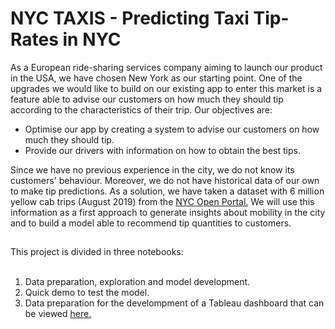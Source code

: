 # NYC TAXIS - Predicting Taxi Tip-Rates in NYC

As a European ride-sharing services company aiming to launch our product in the USA, we have chosen New York as our starting point. One of the upgrades we would like to build on our existing app to enter this market is a feature able to advise our customers on how much they should tip according to the characteristics of their trip. Our objectives are:

* Optimise our app by creating a system to advise our customers on how much they should tip.
* Provide our drivers with information on how to obtain the best tips.

Since we have no previous experience in the city, we do not know its customers' behaviour. Moreover, we do not have historical data of our own to make tip predictions. As a solution, we have taken a dataset with 6 million yellow cab trips (August 2019) from the <a href="https://www1.nyc.gov/site/tlc/about/tlc-trip-record-data.page">NYC Open Portal.</a></li> We will use this information as a first approach to generate insights about mobility in the city and to build a model able to recommend tip quantities to customers.
<h2></h2>
This project is divided in three notebooks:
<br></br>
<ol>
  <li>Data preparation, exploration and model development.</li>
  <li>Quick demo to test the model.</li>
  <li>Data preparation for the develompment of a Tableau dashboard that can be viewed <a href="https://public.tableau.com/app/profile/marta4014/viz/NYC-Taxitippingbehaviour/Dashboard1">here.</a></li>
</ol> 
</body>
</html>
